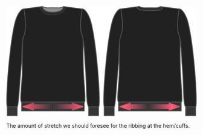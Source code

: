 ![Élasticité du bord côte](ribbingstretch.svg)

The amount of stretch we should foresee for the ribbing at the hem/cuffs.
